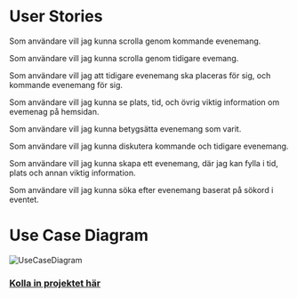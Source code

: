 # User Stories

Som användare vill jag kunna scrolla genom kommande evenemang.

Som användare vill jag kunna scrolla genom tidigare evemang.

Som användare vill jag att tidigare evenemang ska placeras för sig, och kommande evenemang för sig.

Som användare vill jag kunna se plats, tid, och övrig viktig information om evemenag på hemsidan.

Som användare vill jag kunna betygsätta evenemang som varit.

Som användare vill jag kunna diskutera kommande och tidigare evenemang.

Som användare vill jag kunna skapa ett evenemang, där jag kan fylla i tid, plats och annan viktig information.

Som användare vill jag kunna söka efter evenemang baserat på sökord i eventet.

# Use Case Diagram
![UseCaseDiagram](https://user-images.githubusercontent.com/60462864/149145647-2b20fb24-8eed-44ce-a35f-94c6fbca0737.png)

### [Kolla in projektet här](meetup2022.herokuapp.com/)
